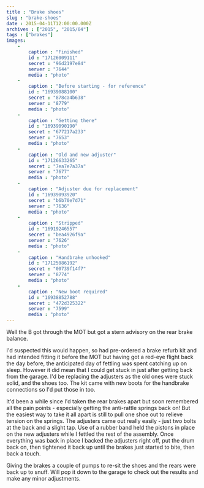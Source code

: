 ```yaml
---
title : "Brake shoes"
slug : "brake-shoes"
date : 2015-04-11T12:00:00.000Z
archives : ["2015", "2015/04"]
tags : ["brakes"]
images:
    -
        caption : "Finished"
        id : "17126009111"
        secret : "96d2197e84"
        server : "7644"
        media : "photo"
    -
        caption : "Before starting - for reference"
        id : "16939088100"
        secret : "878ca4b638"
        server : "8779"
        media : "photo"
    -
        caption : "Getting there"
        id : "16939090190"
        secret : "677217a233"
        server : "7653"
        media : "photo"
    -
        caption : "Old and new adjuster"
        id : "17126633265"
        secret : "7ea7e7a37a"
        server : "7677"
        media : "photo"
    -
        caption : "Adjuster due for replacement"
        id : "16939093920"
        secret : "b6b70e7d71"
        server : "7636"
        media : "photo"
    -
        caption : "Stripped"
        id : "16919246557"
        secret : "bea4926f9a"
        server : "7626"
        media : "photo"
    -
        caption : "Handbrake unhooked"
        id : "17125086192"
        secret : "00739f14f7"
        server : "8774"
        media : "photo"
    -
        caption : "New boot required"
        id : "16938852788"
        secret : "472d325322"
        server : "7599"
        media : "photo"
---
```


Well the B got through the MOT but got a stern advisory on the rear brake balance.





I'd suspected this would happen, so had pre-ordered a brake refurb kit and had intended fitting it before the MOT but having got a red-eye flight back the day before, the anticipated day of fettling was spent catching up on sleep. However it did mean that I could get stuck in just after getting back from the garage. I'd be replacing the adjusters as the old ones were stuck solid, and the shoes too. The kit came with new boots for the handbrake connections so I'd put those in too.





It'd been a while since I'd taken the rear brakes apart but soon remembered all the pain points - especially getting the anti-rattle springs back on! But the easiest way to take it all apart is still to pull one shoe out to relieve tension on the springs. The adjusters came out really easily - just two bolts at the back and a slight tap. Use of a rubber band held the pistons in place on the new adjusters while I fettled the rest of the assembly. Once everything was back in place I backed the adjusters right off, put the drum back on, then tightened it back up until the brakes just started to bite, then back a touch.





Giving the brakes a couple of pumps to re-sit the shoes and the rears were back up to snuff. Will pop it down to the garage to check out the results and make any minor adjustments.